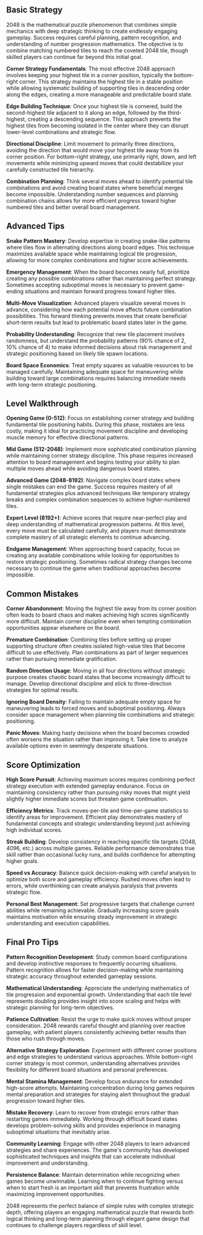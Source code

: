 

## Basic Strategy

2048 is the mathematical puzzle phenomenon that combines simple mechanics with deep strategic thinking to create endlessly engaging gameplay. Success requires careful planning, pattern recognition, and understanding of number progression mathematics. The objective is to combine matching numbered tiles to reach the coveted 2048 tile, though skilled players can continue far beyond this initial goal.

**Corner Strategy Fundamentals**: The most effective 2048 approach involves keeping your highest tile in a corner position, typically the bottom-right corner. This strategy maintains the highest tile in a stable position while allowing systematic building of supporting tiles in descending order along the edges, creating a more manageable and predictable board state.

**Edge Building Technique**: Once your highest tile is cornered, build the second-highest tile adjacent to it along an edge, followed by the third-highest, creating a descending sequence. This approach prevents the highest tiles from becoming isolated in the center where they can disrupt lower-level combinations and strategic flow.

**Directional Discipline**: Limit movement to primarily three directions, avoiding the direction that would move your highest tile away from its corner position. For bottom-right strategy, use primarily right, down, and left movements while minimizing upward moves that could destabilize your carefully constructed tile hierarchy.

**Combination Planning**: Think several moves ahead to identify potential tile combinations and avoid creating board states where beneficial merges become impossible. Understanding number sequences and planning combination chains allows for more efficient progress toward higher numbered tiles and better overall board management.

## Advanced Tips

**Snake Pattern Mastery**: Develop expertise in creating snake-like patterns where tiles flow in alternating directions along board edges. This technique maximizes available space while maintaining logical tile progression, allowing for more complex combinations and higher score achievements.

**Emergency Management**: When the board becomes nearly full, prioritize creating any possible combinations rather than maintaining perfect strategy. Sometimes accepting suboptimal moves is necessary to prevent game-ending situations and maintain forward progress toward higher tiles.

**Multi-Move Visualization**: Advanced players visualize several moves in advance, considering how each potential move affects future combination possibilities. This forward thinking prevents moves that create beneficial short-term results but lead to problematic board states later in the game.

**Probability Understanding**: Recognize that new tile placement involves randomness, but understand the probability patterns (90% chance of 2, 10% chance of 4) to make informed decisions about risk management and strategic positioning based on likely tile spawn locations.

**Board Space Economics**: Treat empty squares as valuable resources to be managed carefully. Maintaining adequate space for maneuvering while building toward large combinations requires balancing immediate needs with long-term strategic positioning.

## Level Walkthrough

**Opening Game (0-512)**: Focus on establishing corner strategy and building fundamental tile positioning habits. During this phase, mistakes are less costly, making it ideal for practicing movement discipline and developing muscle memory for effective directional patterns.

**Mid Game (512-2048)**: Implement more sophisticated combination planning while maintaining corner strategy discipline. This phase requires increased attention to board management and begins testing your ability to plan multiple moves ahead while avoiding dangerous board states.

**Advanced Game (2048-8192)**: Navigate complex board states where single mistakes can end the game. Success requires mastery of all fundamental strategies plus advanced techniques like temporary strategy breaks and complex combination sequences to achieve higher-numbered tiles.

**Expert Level (8192+)**: Achieve scores that require near-perfect play and deep understanding of mathematical progression patterns. At this level, every move must be calculated carefully, and players must demonstrate complete mastery of all strategic elements to continue advancing.

**Endgame Management**: When approaching board capacity, focus on creating any available combinations while looking for opportunities to restore strategic positioning. Sometimes radical strategy changes become necessary to continue the game when traditional approaches become impossible.

## Common Mistakes

**Corner Abandonment**: Moving the highest tile away from its corner position often leads to board chaos and makes achieving high scores significantly more difficult. Maintain corner discipline even when tempting combination opportunities appear elsewhere on the board.

**Premature Combination**: Combining tiles before setting up proper supporting structure often creates isolated high-value tiles that become difficult to use effectively. Plan combinations as part of larger sequences rather than pursuing immediate gratification.

**Random Direction Usage**: Moving in all four directions without strategic purpose creates chaotic board states that become increasingly difficult to manage. Develop directional discipline and stick to three-direction strategies for optimal results.

**Ignoring Board Density**: Failing to maintain adequate empty space for maneuvering leads to forced moves and suboptimal positioning. Always consider space management when planning tile combinations and strategic positioning.

**Panic Moves**: Making hasty decisions when the board becomes crowded often worsens the situation rather than improving it. Take time to analyze available options even in seemingly desperate situations.

## Score Optimization

**High Score Pursuit**: Achieving maximum scores requires combining perfect strategy execution with extended gameplay endurance. Focus on maintaining consistency rather than pursuing risky moves that might yield slightly higher immediate scores but threaten game continuation.

**Efficiency Metrics**: Track moves-per-tile and time-per-game statistics to identify areas for improvement. Efficient play demonstrates mastery of fundamental concepts and strategic understanding beyond just achieving high individual scores.

**Streak Building**: Develop consistency in reaching specific tile targets (2048, 4096, etc.) across multiple games. Reliable performance demonstrates true skill rather than occasional lucky runs, and builds confidence for attempting higher goals.

**Speed vs Accuracy**: Balance quick decision-making with careful analysis to optimize both score and gameplay efficiency. Rushed moves often lead to errors, while overthinking can create analysis paralysis that prevents strategic flow.

**Personal Best Management**: Set progressive targets that challenge current abilities while remaining achievable. Gradually increasing score goals maintains motivation while ensuring steady improvement in strategic understanding and execution capabilities.

## Final Pro Tips

**Pattern Recognition Development**: Study common board configurations and develop instinctive responses to frequently occurring situations. Pattern recognition allows for faster decision-making while maintaining strategic accuracy throughout extended gameplay sessions.

**Mathematical Understanding**: Appreciate the underlying mathematics of tile progression and exponential growth. Understanding that each tile level represents doubling provides insight into score scaling and helps with strategic planning for long-term objectives.

**Patience Cultivation**: Resist the urge to make quick moves without proper consideration. 2048 rewards careful thought and planning over reactive gameplay, with patient players consistently achieving better results than those who rush through moves.

**Alternative Strategy Exploration**: Experiment with different corner positions and edge strategies to understand various approaches. While bottom-right corner strategy is most common, understanding alternatives provides flexibility for different board situations and personal preferences.

**Mental Stamina Management**: Develop focus endurance for extended high-score attempts. Maintaining concentration during long games requires mental preparation and strategies for staying alert throughout the gradual progression toward higher tiles.

**Mistake Recovery**: Learn to recover from strategic errors rather than restarting games immediately. Working through difficult board states develops problem-solving skills and provides experience in managing suboptimal situations that inevitably arise.

**Community Learning**: Engage with other 2048 players to learn advanced strategies and share experiences. The game's community has developed sophisticated techniques and insights that can accelerate individual improvement and understanding.

**Persistence Balance**: Maintain determination while recognizing when games become unwinnable. Learning when to continue fighting versus when to start fresh is an important skill that prevents frustration while maximizing improvement opportunities.

2048 represents the perfect balance of simple rules with complex strategic depth, offering players an engaging mathematical puzzle that rewards both logical thinking and long-term planning through elegant game design that continues to challenge players regardless of skill level.